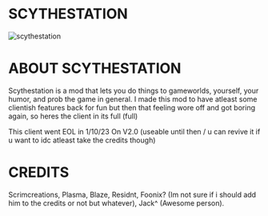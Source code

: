 # SCYTHESTATION

![scythestation](https://user-images.githubusercontent.com/119145022/211190340-d0ed278a-b415-4a06-8dec-52e4edc75923.png)

# ABOUT SCYTHESTATION
Scythestation is a mod that lets you do things to gameworlds, yourself, your humor, and prob the game in general. I made this mod to have atleast some clientish features back for fun but then that feeling wore off and got boring again, so heres the client in its full (full)

This client went EOL in 1/10/23 On V2.0 (useable until then / u can revive it if u want to idc atleast take the credits though)

# CREDITS
Scrimcreations, Plasma, Blaze, Residnt, Foonix? (Im not sure if i should add him to the credits or not but whatever), Jack^ (Awesome person).
